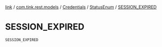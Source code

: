 [link](../../../index.md) / [com.tink.rest.models](../../index.md) / [Credentials](../index.md) / [StatusEnum](index.md) / [SESSION_EXPIRED](./-s-e-s-s-i-o-n_-e-x-p-i-r-e-d.md)

# SESSION_EXPIRED

`SESSION_EXPIRED`